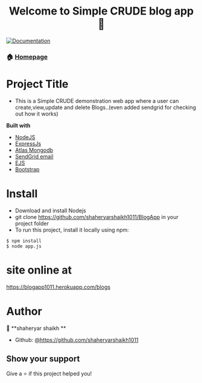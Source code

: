 <h1 align="center">Welcome to Simple CRUDE blog app  👋</h1>
<p>
  <a href="https://github.com/shaheryarshaikh1011/BlogApp#readme" target="_blank">
    <img alt="Documentation" src="https://img.shields.io/badge/documentation-yes-brightgreen.svg" />
  </a>
</p>

### 🏠 [Homepage](https://github.com/shaheryarshaikh1011/BlogApp)

# Project Title
* This is a Simple CRUDE demonstration web app where a user can create,view,update and delete Blogs..(even added sendgrid for checking out how it works)

<b>Built with</b>
- [NodeJS](https://nodejs.org/en/)
- [ExpressJs](https://expressjs.com/)
- [Atlas Mongodb](https://www.mongodb.com/cloud/atlas)
- [SendGrid email](https://sendgrid.com/)
- [EJS](https://ejs.co/)
- [Bootstrap](https://getbootstrap.com/)


# Install

* Download and install Nodejs
* git clone https://github.com/shaheryarshaikh1011/BlogApp in your project folder
* To run this project, install it locally using npm:

```
$ npm install
$ node app.js
```

# site online at
https://blogapp1011.herokuapp.com/blogs

# Author

👤 **shaheryar shaikh **

* Github: [@https:\/\/github.com\/shaheryarshaikh1011](https://github.com/shaheryarshaikh1011)

## Show your support

Give a ⭐️ if this project helped you!


